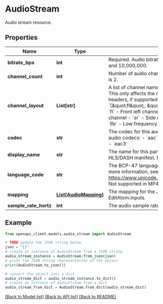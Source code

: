 # AudioStream

Audio stream resource.

## Properties

Name | Type | Description | Notes
------------ | ------------- | ------------- | -------------
**bitrate_bps** | **int** | Required. Audio bitrate in bits per second. Must be between 1 and 10,000,000. | [optional] 
**channel_count** | **int** | Number of audio channels. Must be between 1 and 6. The default is 2. | [optional] 
**channel_layout** | **List[str]** | A list of channel names specifying layout of the audio channels. This only affects the metadata embedded in the container headers, if supported by the specified format. The default is &#x60;[\&quot;fl\&quot;, \&quot;fr\&quot;]&#x60;. Supported channel names: - &#x60;fl&#x60; - Front left channel - &#x60;fr&#x60; - Front right channel - &#x60;sl&#x60; - Side left channel - &#x60;sr&#x60; - Side right channel - &#x60;fc&#x60; - Front center channel - &#x60;lfe&#x60; - Low frequency | [optional] 
**codec** | **str** | The codec for this audio stream. The default is &#x60;aac&#x60;. Supported audio codecs: - &#x60;aac&#x60; - &#x60;aac-he&#x60; - &#x60;aac-he-v2&#x60; - &#x60;mp3&#x60; - &#x60;ac3&#x60; - &#x60;eac3&#x60; | [optional] 
**display_name** | **str** | The name for this particular audio stream that will be added to the HLS/DASH manifest. Not supported in MP4 files. | [optional] 
**language_code** | **str** | The BCP-47 language code, such as &#x60;en-US&#x60; or &#x60;sr-Latn&#x60;. For more information, see https://www.unicode.org/reports/tr35/#Unicode_locale_identifier. Not supported in MP4 files. | [optional] 
**mapping** | [**List[AudioMapping]**](AudioMapping.md) | The mapping for the JobConfig.edit_list atoms with audio EditAtom.inputs. | [optional] 
**sample_rate_hertz** | **int** | The audio sample rate in Hertz. The default is 48000 Hertz. | [optional] 

## Example

```python
from openapi_client.models.audio_stream import AudioStream

# TODO update the JSON string below
json = "{}"
# create an instance of AudioStream from a JSON string
audio_stream_instance = AudioStream.from_json(json)
# print the JSON string representation of the object
print(AudioStream.to_json())

# convert the object into a dict
audio_stream_dict = audio_stream_instance.to_dict()
# create an instance of AudioStream from a dict
audio_stream_from_dict = AudioStream.from_dict(audio_stream_dict)
```
[[Back to Model list]](../README.md#documentation-for-models) [[Back to API list]](../README.md#documentation-for-api-endpoints) [[Back to README]](../README.md)


